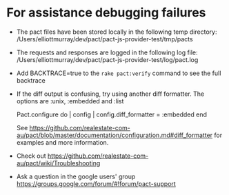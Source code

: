 # For assistance debugging failures

* The pact files have been stored locally in the following temp directory:
    /Users/elliottmurray/dev/pact/pact-js-provider-test/tmp/pacts

* The requests and responses are logged in the following log file:
    /Users/elliottmurray/dev/pact/pact-js-provider-test/log/pact.log

* Add BACKTRACE=true to the `rake pact:verify` command to see the full backtrace

* If the diff output is confusing, try using another diff formatter.
  The options are :unix, :embedded and :list

    Pact.configure do | config |
      config.diff_formatter = :embedded
    end

  See https://github.com/realestate-com-au/pact/blob/master/documentation/configuration.md#diff_formatter for examples and more information.

* Check out https://github.com/realestate-com-au/pact/wiki/Troubleshooting

* Ask a question in the google users' group https://groups.google.com/forum/#!forum/pact-support


